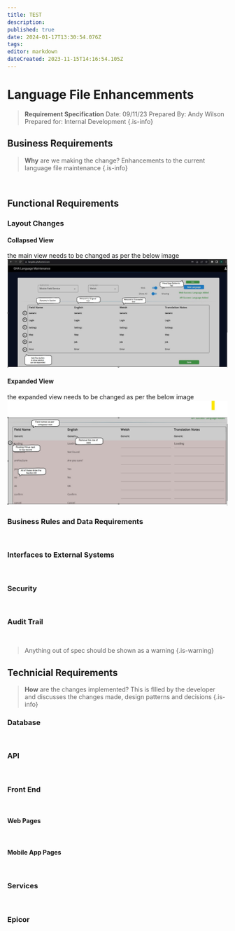 ```yaml
---
title: TEST
description: 
published: true
date: 2024-01-17T13:30:54.076Z
tags: 
editor: markdown
dateCreated: 2023-11-15T14:16:54.105Z
---
```


# Language File Enhancemments

> **Requirement Specification**
> Date: 09/11/23
> Prepared By: Andy Wilson
> Prepared for: Internal Development
{.is-info}

## Business Requirements

> **Why** are we making the change?
> Enhancements to the current language file maintenance 
{.is-info}

<br/>

## Functional Requirements

### Layout Changes

#### Collapsed View
the main view needs to be changed as per the below image
![language_file_1.jpg](/language_file_1.jpg)
#### Expanded View
the expanded view needs to be changed as per the below image
![language_2.jpg](/language_2.jpg)


### Business Rules and Data Requirements
<br/>

### Interfaces to External Systems
<br/>

### Security
<br/>

### Audit Trail
<br/>

> Anything out of spec should be shown as a warning
{.is-warning}


## Technicial Requirements

> **How** are the changes implemented?
> This is fllled by the developer and discusses the changes made, design patterns and decisions
{.is-info}

### Database
<br/>

### API
<br/>

### Front End
<br/>

#### Web Pages
<br/>

#### Mobile App Pages
<br/>

### Services
<br/>

### Epicor
